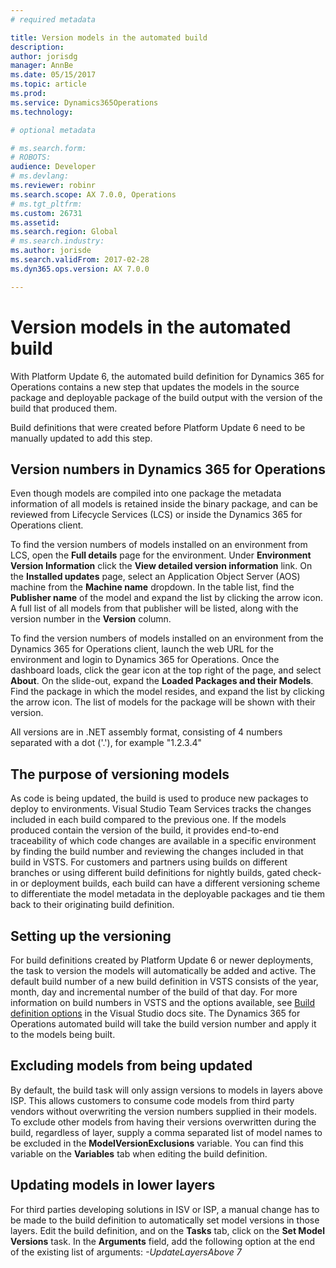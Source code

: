 ```yaml
---
# required metadata

title: Version models in the automated build
description: 
author: jorisdg
manager: AnnBe
ms.date: 05/15/2017
ms.topic: article
ms.prod: 
ms.service: Dynamics365Operations
ms.technology: 

# optional metadata

# ms.search.form: 
# ROBOTS: 
audience: Developer
# ms.devlang: 
ms.reviewer: robinr
ms.search.scope: AX 7.0.0, Operations
# ms.tgt_pltfrm: 
ms.custom: 26731
ms.assetid:
ms.search.region: Global
# ms.search.industry: 
ms.author: jorisde
ms.search.validFrom: 2017-02-28
ms.dyn365.ops.version: AX 7.0.0

---
```


# Version models in the automated build
With Platform Update 6, the automated build definition for Dynamics 365 for Operations contains a new step that updates the models in the source package and deployable package of the build output with the version of the build that produced them.

Build definitions that were created before Platform Update 6 need to be manually updated to add this step.

## Version numbers in Dynamics 365 for Operations
Even though models are compiled into one package the metadata information of all models is retained inside the binary package, and can be reviewed from Lifecycle Services (LCS) or inside the Dynamics 365 for Operations client.

To find the version numbers of models installed on an environment from LCS, open the **Full details** page for the environment. Under **Environment Version Information** click the **View detailed version information** link. On the **Installed updates** page, select an Application Object Server (AOS) machine from the **Machine name** dropdown. In the table list, find the **Publisher name** of the model and expand the list by clicking the arrow icon. A full list of all models from that publisher will be listed, along with the version number in the **Version** column.

To find the version numbers of models installed on an environment from the Dynamics 365 for Operations client, launch the web URL for the environment and login to Dynamics 365 for Operations. Once the dashboard loads, click the gear icon at the top right of the page, and select **About**. On the slide-out, expand the **Loaded Packages and their Models**. Find the package in which the model resides, and expand the list by clicking the arrow icon. The list of models for the package will be shown with their version.

All versions are in .NET assembly format, consisting of 4 numbers separated with a dot ('.'), for example "1.2.3.4"

## The purpose of versioning models
As code is being updated, the build is used to produce new packages to deploy to environments. Visual Studio Team Services tracks the changes included in each build compared to the previous one. If the models produced contain the version of the build, it provides end-to-end traceability of which code changes are available in a specific environment by finding the build number and reviewing the changes included in that build in VSTS. For customers and partners using builds on different branches or using different build definitions for nightly builds, gated check-in or deployment builds, each build can have a different versioning scheme to differentiate the model metadata in the deployable packages and tie them back to their originating build definition.

## Setting up the versioning
For build definitions created by Platform Update 6 or newer deployments, the task to version the models will automatically be added and active. The default build number of a new build definition in VSTS consists of the year, month, day and incremental number of the build of that day. For more information on build numbers in VSTS and the options available, see [Build definition options](https://www.visualstudio.com/en-us/docs/build/define/options#Buildnumberformat) in the Visual Studio docs site.
The Dynamics 365 for Operations automated build will take the build version number and apply it to the models being built.

## Excluding models from being updated
By default, the build task will only assign versions to models in layers above ISP. This allows customers to consume code models from third party vendors without overwriting the version numbers supplied in their models. To exclude other models from having their versions overwritten during the build, regardless of layer, supply a comma separated list of model names to be excluded in the **ModelVersionExclusions** variable. You can find this variable on the **Variables** tab when editing the build definition.

## Updating models in lower layers
For third parties developing solutions in ISV or ISP, a manual change has to be made to the build definition to automatically set model versions in those layers. Edit the build definition, and on the **Tasks** tab, click on the **Set Model Versions** task. In the **Arguments** field, add the following option at the end of the existing list of arguments: *-UpdateLayersAbove 7*
